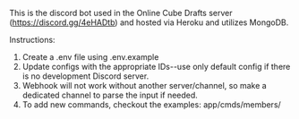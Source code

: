 This is the discord bot used in the Online Cube Drafts server (https://discord.gg/4eHADtb) and hosted via Heroku and utilizes MongoDB.

Instructions:
1. Create a .env file using .env.example
2. Update configs with the appropriate IDs--use only default config if there is no development Discord server.
3. Webhook will not work without another server/channel, so make a dedicated channel to parse the input if needed.
4. To add new commands, checkout the examples: app/cmds/members/
